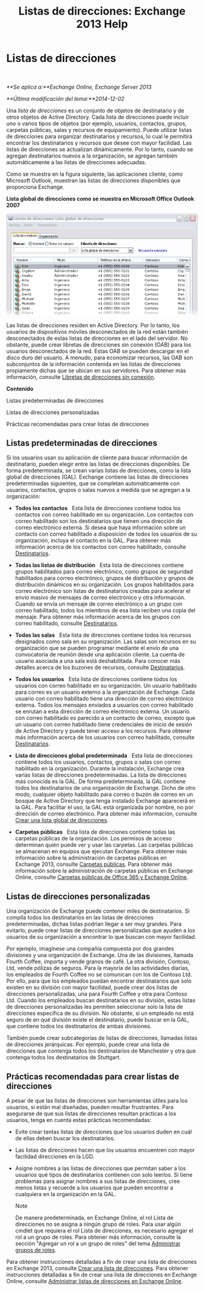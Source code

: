 ﻿---
title: 'Listas de direcciones: Exchange 2013 Help'
TOCTitle: Listas de direcciones
ms:assetid: 8ee2672a-3a45-4897-8cc0-fa23c374dbf9
ms:mtpsurl: https://technet.microsoft.com/es-es/library/Bb232119(v=EXCHG.150)
ms:contentKeyID: 49895771
ms.date: 04/23/2018
mtps_version: v=EXCHG.150
ms.translationtype: HT
---

# Listas de direcciones

 

_**Se aplica a:**Exchange Online, Exchange Server 2013_

_**Última modificación del tema:**2014-12-02_

Una *lista de direcciones* es un conjunto de objetos de destinatario y de otros objetos de Active Directory. Cada lista de direcciones puede incluir uno o varios tipos de objetos (por ejemplo, usuarios, contactos, grupos, carpetas públicas, salas y recursos de equipamiento). Puede utilizar listas de direcciones para organizar destinatarios y recursos, lo cual le permitirá encontrar los destinatarios y recursos que desee con mayor facilidad. Las listas de direcciones se actualizan dinámicamente. Por lo tanto, cuando se agregan destinatarios nuevos a la organización, se agregan también automáticamente a las listas de direcciones adecuadas.

Como se muestra en la figura siguiente, las aplicaciones cliente, como Microsoft Outlook, muestran las listas de direcciones disponibles que proporciona Exchange.

**Lista global de direcciones como se muestra en Microsoft Office Outlook 2007**

![Listas de direcciones que se muestran en Outlook 2007](images/Bb232119.54d7729c-2e28-4863-8944-b0c37dabbbb3(EXCHG.150).gif "Listas de direcciones que se muestran en Outlook 2007")

Las listas de direcciones residen en Active Directory. Por lo tanto, los usuarios de dispositivos móviles desconectados de la red están también desconectados de estas listas de direcciones en el lado del servidor. No obstante, puede crear libretas de direcciones sin conexión (OAB) para los usuarios desconectados de la red. Estas OAB se pueden descargar en el disco duro del usuario. A menudo, para economizar recursos, las OAB son subconjuntos de la información contenida en las listas de direcciones propiamente dichas que se ubican en sus servidores. Para obtener más información, consulte [Libretas de direcciones sin conexión](offline-address-books-exchange-2013-help.md).

**Contenido**

Listas predeterminadas de direcciones

Listas de direcciones personalizadas

Prácticas recomendadas para crear listas de direcciones

## Listas predeterminadas de direcciones

Si los usuarios usan su aplicación de cliente para buscar información de destinatario, pueden elegir entre las listas de direcciones disponibles. De forma predeterminada, se crean varias listas de direcciones, como la lista global de direcciones (GAL). Exchange contiene las listas de direcciones predeterminadas siguientes, que se completan automáticamente con usuarios, contactos, grupos o salas nuevos a medida que se agregan a la organización:

  - **Todos los contactos**   Esta lista de direcciones contiene todos los contactos con correo habilitado en su organización. Los contactos con correo habilitado son los destinatarios que tienen una dirección de correo electrónico externa. Si desea que haya información sobre un contacto con correo habilitado a disposición de todos los usuarios de su organización, incluya el contacto en la GAL. Para obtener más información acerca de los contactos con correo habilitado, consulte [Destinatarios](recipients-exchange-2013-help.md).

  - **Todas las listas de distribución**   Esta lista de direcciones contiene grupos habilitados para correo electrónico, como grupos de seguridad habilitados para correo electrónico, grupos de distribución y grupos de distribución dinámicos en su organización. Los grupos habilitados para correo electrónico son listas de destinatarios creadas para acelerar el envío masivo de mensajes de correo electrónico y otra información. Cuando se envía un mensaje de correo electrónico a un grupo con correo habilitado, todos los miembros de esa lista reciben una copia del mensaje. Para obtener más información acerca de los grupos con correo habilitado, consulte [Destinatarios](recipients-exchange-2013-help.md).

  - **Todas las salas**   Esta lista de direcciones contiene todos los recursos designados como sala en su organización. Las salas son recursos en su organización que se pueden programar mediante el envío de una convocatoria de reunión desde una aplicación cliente. La cuenta de usuario asociada a una sala está deshabilitada. Para conocer más detalles acerca de los buzones de recursos, consulte [Destinatarios](recipients-exchange-2013-help.md).

  - **Todos los usuarios**   Esta lista de direcciones contiene todos los usuarios con correo habilitado en su organización. Un usuario habilitado para correo es un usuario externo a la organización de Exchange. Cada usuario con correo habilitado tiene una dirección de correo electrónico externa. Todos los mensajes enviados a usuarios con correo habilitado se enrutan a esta dirección de correo electrónico externa. Un usuario con correo habilitado es parecido a un contacto de correo, excepto que un usuario con correo habilitado tiene credenciales de inicio de sesión de Active Directory y puede tener acceso a los recursos. Para obtener más información acerca de los usuarios con correo habilitado, consulte [Destinatarios](recipients-exchange-2013-help.md).

  - **Lista de direcciones global predeterminada**   Esta lista de direcciones contiene todos los usuarios, contactos, grupos o salas con correo habilitado en la organización. Durante la instalación, Exchange crea varias listas de direcciones predeterminadas. La lista de direcciones más conocida es la GAL. De forma predeterminada, la GAL contiene todos los destinatarios de una organización de Exchange. Dicho de otro modo, cualquier objeto habilitado para correo o buzón de correo en un bosque de Active Directory que tenga instalado Exchange aparecerá en la GAL. Para facilitar el uso, la GAL está organizada por nombre, no por dirección de correo electrónico. Para obtener más información, consulte [Crear una lista global de direcciones](create-a-global-address-list-exchange-2013-help.md).

  - **Carpetas públicas**   Esta lista de direcciones contiene todas las carpetas públicas de la organización. Los permisos de acceso determinan quién puede ver y usar las carpetas. Las carpetas públicas se almacenan en equipos que ejecutan Exchange. Para obtener más información sobre la administración de carpetas públicas en Exchange 2013, consulte [Carpetas públicas](public-folders-exchange-2013-help.md). Para obtener más información sobre la administración de carpetas públicas en Exchange Online, consulte [Carpetas públicas de Office 365 y Exchange Online](https://technet.microsoft.com/es-es/library/jj200758\(v=exchg.150\)).

## Listas de direcciones personalizadas

Una organización de Exchange puede contener miles de destinatarios. Si compila todos los destinatarios en las listas de direcciones predeterminadas, dichas listas podrían llegar a ser muy grandes. Para evitarlo, puede crear listas de direcciones personalizadas que ayuden a los usuarios de su organización a encontrar lo que buscan con mayor facilidad.

Por ejemplo, imagínese una compañía compuesta por dos grandes divisiones y una organización de Exchange. Una de las divisiones, llamada Fourth Coffee, importa y vende granos de café. La otra división, Contoso, Ltd, vende pólizas de seguros. Para la mayoría de las actividades diarias, los empleados de Fourth Coffee no se comunican con los de Contoso Ltd. Por ello, para que los empleados puedan encontrar destinatarios que solo existen en su división con mayor facilidad, puede crear dos listas de direcciones personalizadas, una para Fourth Coffee y otra para Contoso Ltd. Cuando los empleados buscan destinatarios en su división, estas listas de direcciones personalizadas les permiten seleccionar solo la lista de direcciones específica de su división. No obstante, si un empleado no está seguro de en qué división existe el destinatario, puede buscar en la GAL, que contiene todos los destinatarios de ambas divisiones.

También puede crear subcategorías de listas de direcciones, llamadas listas de direcciones jerárquicas. Por ejemplo, puede crear una lista de direcciones que contenga todos los destinatarios de Manchester y otra que contenga todos los destinatarios de Stuttgart.

## Prácticas recomendadas para crear listas de direcciones

A pesar de que las listas de direcciones son herramientas útiles para los usuarios, si están mal diseñadas, pueden resultar frustrantes. Para asegurarse de que sus listas de direcciones resultan prácticas a los usuarios, tenga en cuenta estas prácticas recomendadas:

  - Evite crear tantas listas de direcciones que los usuarios duden en cuál de ellas deben buscar los destinatarios.

  - Las listas de direcciones hacen que los usuarios encuentren con mayor facilidad direcciones en la LGD.

  - Asigne nombres a las listas de direcciones que permitan saber a los usuarios qué tipos de destinatarios contienen con solo leerlos. Si tiene problemas para asignar nombres a sus listas de direcciones, cree menos listas y recuerde a los usuarios que pueden encontrar a cualquiera en la organización en la GAL.
    

    > [!NOTE]
    > De manera predeterminada, en Exchange Online, el rol Lista de direcciones no se asigna a ningún grupo de roles. Para usar algún cmdlet que requiera el rol Lista de direcciones, es necesario agregar el rol a un grupo de roles. Para obtener más información, consulte la sección "Agregar un rol a un grupo de roles" del tema <A href="manage-role-groups-exchange-2013-help.md">Administrar grupos de roles</A>.



Para obtener instrucciones detalladas a fin de crear una lista de direcciones en Exchange 2013, consulte [Crear una lista de direcciones](create-an-address-list-exchange-2013-help.md). Para obtener instrucciones detalladas a fin de crear una lista de direcciones en Exchange Online, consulte [Administrar listas de direcciones en Exchange Online](https://technet.microsoft.com/es-es/library/jj983798\(v=exchg.150\)).

